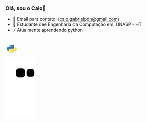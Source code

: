 ### Olá, sou o Caio👋

- 🌱 Email para contato: (caio.gabrielpdn@gmail.com)
- 👾 Estudante dee Engenharia da Computação em: UNASP - HT
- ⚡ Atualmente aprendendo python

<div align="center">
  <a href="https://github.com/Wayne5421">
</div>

</div>
<div style="display: inline_block"><br>
  <img align="center" alt="Caio-Python" height="30" width="40" src="https://raw.githubusercontent.com/devicons/devicon/master/icons/python/python-original.svg">
</div>

![Snake animation](https://github.com/Wayne5421/Wayne5421/blob/output/github-contribution-grid-snake.svg)

